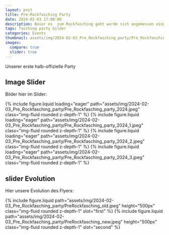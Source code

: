 ```yaml
---
layout: post
title: Pre-Rockfasching Party
date: 2024-02-03 17:00:00
description: Bevor es  zum Rockfasching geht wurde sich angemessen eingestimmt.
tags: fasching party bilder
categories: Events
thumbnail: assets/img/2024-02-03_Pre_Rockfasching_party/Pre_Rockfasching_party_2024.jpeg
images:
  compare: true
  slider: true
---
```


Unserer erste halb-offizielle Party

## Image Slider

Bilder hier im Slider:

<swiper-container keyboard="true" navigation="true" pagination="true" pagination-clickable="true" pagination-dynamic-bullets="true" rewind="true">
  <swiper-slide>{% include figure.liquid loading="eager" path="assets/img/2024-02-03_Pre_Rockfasching_party/Pre_Rockfasching_party_2024.jpeg" class="img-fluid rounded z-depth-1" %}</swiper-slide>
  <swiper-slide>{% include figure.liquid loading="eager" path="assets/img/2024-02-03_Pre_Rockfasching_party/Pre_Rockfasching_party_2024_1.jpeg" class="img-fluid rounded z-depth-1" %}</swiper-slide>
  <swiper-slide>{% include figure.liquid loading="eager" path="assets/img/2024-02-03_Pre_Rockfasching_party/Pre_Rockfasching_party_2024_2.jpeg" class="img-fluid rounded z-depth-1" %}</swiper-slide>
  <swiper-slide>{% include figure.liquid loading="eager" path="assets/img/2024-02-03_Pre_Rockfasching_party/Pre_Rockfasching_party_2024_3.jpeg" class="img-fluid rounded z-depth-1" %}</swiper-slide>  
</swiper-container>





## slider Evolution
Hier unsere Evolution des Flyers:

<img-comparison-slider>
  {% include figure.liquid path="assets/img/2024-02-03_Pre_Rockfasching_party/PreRockfasching_old.jpeg" height="500px" class="img-fluid rounded z-depth-1" slot="first" %}
  {% include figure.liquid path="assets/img/2024-02-03_Pre_Rockfasching_party/PreRockfasching_new.jpeg" height="500px" class="img-fluid rounded z-depth-1" slot="second" %}
</img-comparison-slider>

